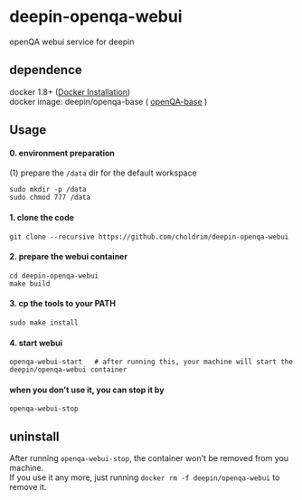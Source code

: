 # deepin-openqa-webui
openQA webui service for deepin

## dependence
docker 1.8+ ([Docker Installation](http://docs.docker.com/engine/installation/))  
docker image: deepin/openqa-base ( [openQA-base](https://github.com/choldrim/deepin-openqa-base-runner) )

## Usage
#### 0. environment preparation
(1) prepare the `/data` dir for the default workspace  
```shell
sudo mkdir -p /data
sudo chmod 777 /data
```

#### 1. clone the code
```shell
git clone --recursive https://github.com/choldrim/deepin-openqa-webui
```

#### 2. prepare the webui container
```shell
cd deepin-openqa-webui
make build
```
#### 3. cp the tools to your PATH
```shell
sudo make install
```

#### 4. start webui
```shell
openqa-webui-start   # after running this, your machine will start the deepin/openqa-webui container
```

#### when you don't use it, you can stop it by
```shell
openqa-webui-stop
```

## uninstall
After running `openqa-webui-stop`, the container won't be removed from you machine.  
If you use it any more, just running `docker rm -f deepin/openqa-webui` to remove it.
